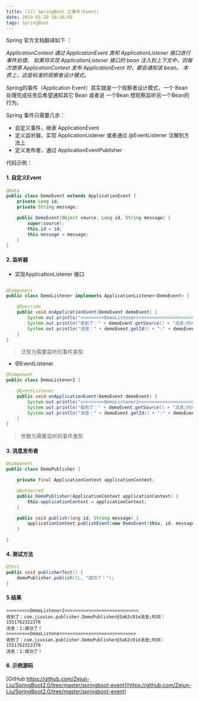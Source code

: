 ```yaml
---
title: (12) SpringBoot 之事件(Event)
date: 2019-05-20 10:26:59
tags: SpringBoot
---
```

Spring 官方文档翻译如下 ：

*ApplicationContext 通过 ApplicationEvent 类和 ApplicationListener 接口进行事件处理。 如果将实现 ApplicationListener 接口的 bean 注入到上下文中，则每次使用 ApplicationContext 发布 ApplicationEvent 时，都会通知该 bean。 本质上，这是标准的观察者设计模式。*

Spring的事件（Application Event）其实就是一个观察者设计模式，一个 Bean 处理完成任务后希望通知其它 Bean 或者说 一个Bean 想观察监听另一个Bean的行为。
<!--more-->
Spring 事件只需要几步：
- 自定义事件，继承 ApplicationEvent
- 定义监听器，实现 ApplicationListener 或者通过 @EventListener 注解到方法上
- 定义发布者，通过 ApplicationEventPublisher 

代码示例：

#### 1. 自定义Event

```java
@Data
public class DemoEvent extends ApplicationEvent {
    private Long id;
    private String message;

    public DemoEvent(Object source, Long id, String message) {
        super(source);
        this.id = id;
        this.message = message;
    }
}
```

#### 2. 监听器
- 实现ApplicationListener 接口
```java

@Component
public class DemoListener implements ApplicationListener<DemoEvent> {

    @Override
    public void onApplicationEvent(DemoEvent demoEvent) {
        System.out.println(">>>>>>>>>DemoListener>>>>>>>>>>>>>>>>>>>>>>>>>>>>");
        System.out.println("收到了：" + demoEvent.getSource() + "消息;时间：" + demoEvent.getTimestamp());
        System.out.println("消息：" + demoEvent.getId() + ":" + demoEvent.getMessage());
    }
}
```
> 泛型为需要监听的事件类型

- @EventListener
```java
@Component
public class DemoListener2 {

    @EventListener
    public void onApplicationEvent(DemoEvent demoEvent) {
        System.out.println(">>>>>>>>>DemoListener2>>>>>>>>>>>>>>>>>>>>>>>>>>>>");
        System.out.println("收到了：" + demoEvent.getSource() + "消息;时间：" + demoEvent.getTimestamp());
        System.out.println("消息：" + demoEvent.getId() + ":" + demoEvent.getMessage());
    }
}

```

> 参数为需要监听的事件类型

#### 3. 消息发布者

```java
@Component
public class DemoPublisher {

    private final ApplicationContext applicationContext;

    @Autowired
    public DemoPublisher(ApplicationContext applicationContext) {
        this.applicationContext = applicationContext;
    }

    public void publish(long id, String message) {
        applicationContext.publishEvent(new DemoEvent(this, id, message));
    }

}
```

#### 4. 测试方法

```java
@Test
public void publisherTest() {
    demoPublisher.publish(1L, "成功了！");
}
```

#### 5.结果
```test
>>>>>>>>>DemoListener2>>>>>>>>>>>>>>>>>>>>>>>>>>>>
收到了：com.jiuxian.publisher.DemoPublisher@3a62c01e消息;时间：1551762322376
消息：1:成功了！
>>>>>>>>>DemoListener>>>>>>>>>>>>>>>>>>>>>>>>>>>>
收到了：com.jiuxian.publisher.DemoPublisher@3a62c01e消息;时间：1551762322376
消息：1:成功了！

```

#### 6. 示例源码
[GitHub  https://github.com/Zejun-Liu/SpringBoot2.0/tree/master/springboot-event](https://github.com/Zejun-Liu/SpringBoot2.0/tree/master/springboot-event)

